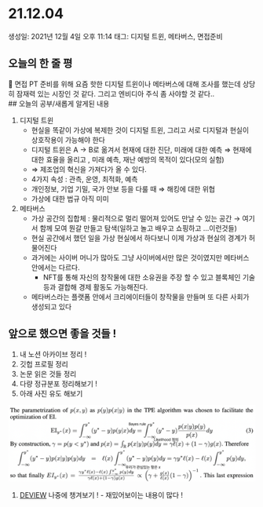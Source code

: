# 21.12.04

생성일: 2021년 12월 4일 오후 11:14
태그: 디지털 트윈, 메타버스, 면접준비

## 오늘의 한 줄 평

<aside>
📌 면접 PT 준비를 위해 요즘 핫한 디지털 트윈이나 메타버스에 대해 조사를 했는데 상당히 잠재력 있는 시장인 것 같다. 그리고 엔비디아 주식 좀 사야할 것 같다..</aside>
## 오늘의 공부/새롭게 알게된 내용

1. 디지털 트윈
    - 현실을 똑같이 가상에 복제한 것이 디지털 트윈, 그리고 서로 디지털과 현실이 상호작용이 가능해야 한다
    - 디지털 트윈은 A → B로 옮겨서 현재에 대한 진단, 미래에 대한 예측 ⇒ 현재에 대한 효율을 올리고 , 미래 예측, 재난 예방의 목적이 있다(모의 실험)
    - ⇒ 제조업의 혁신을 가져다가 올 수 있다.
    - 4가지 속성 : 관측, 운영, 최적화, 예측
    - 개인정보, 기업 기밀, 국가 안보 등을 다룰 때 ⇒ 해킹에 대한 위협
    - 가상에 대한 법규 아직 미미
2. 메타버스
    - 가상 공간의 집합체 : 물리적으로 멀리 떨어져 있어도 만날 수 있는 공간 → 여기서 함께 모여 뭔갈 만들고 탐색(일하고 놀고 배우고 쇼핑하고 ...이런것들)
    - 현실 공간에서 했던 일을 가상 현실에서 하다보니 이제 가상과 현실의 경계가 허물어진다
    - 과거에는 사이버 머니가 많아도 그냥 사이버에서만 많은 것이였지만 메타버스안에서는 다르다.
        - NFT를 통해 자신의 창작물에 대한 소유권을 주장 할 수 있고 블록체인 기술 등과 결합해 경제 활동도 가능해진다.
    - 메타버스라는 플랫폼 안에서 크리에이터들이 창작물을 만들며 또 다른 사회가 생성되고 있다

## 앞으로 했으면 좋을 것들 !

1. 내 노션 아카이브 정리 !
2. 깃헙 프로필 정리
3. 논문 읽은 것들 정리
4. 다량 정규분포 정리해보기 !
5. 아래 사진 유도 해보기

![2021-11-23_13-31-19.png](../images/2021-11-23_13-31-19.png)

1. [DEVIEW](https://deview.kr/2021/sessions) 나중에 챙겨보기 ! - 재밌어보이는 내용이 많다 !